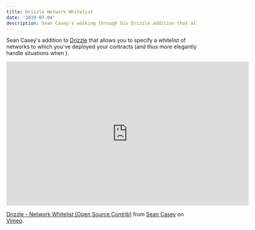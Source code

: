 ```yaml
---
title: Drizzle Network Whitelist
date: '2019-07-04'
description: Sean Casey's walking through his Drizzle addition that allows you to specify a whitelist of networks.
---
```


Sean Casey's addition to [Drizzle](https://www.trufflesuite.com/drizzle) that allows you to specify a whitelist of networks to which you've deployed your contracts (and thus more elegantly handle situations when ).

<iframe src="https://player.vimeo.com/video/345960669" width="640" height="381" frameborder="0" allow="autoplay; fullscreen" allowfullscreen></iframe>
<p><a href="https://vimeo.com/345960669">Drizzle - Network Whitelist [Open Source Contrib]</a> from <a href="https://vimeo.com/user100210389">Sean Casey</a> on <a href="https://vimeo.com">Vimeo</a>.</p>